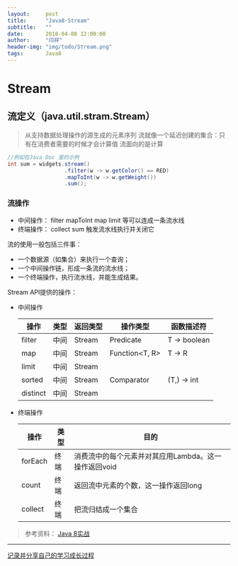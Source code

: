 ```yaml
---
layout:     post
title:      "Java8-Stream"
subtitle:   ""
date:       2018-04-08 12:00:00
author:     "闫祥"
header-img: "img/todo/Stream.png"
tags:       Java8
---
```


# Stream

## 流定义（java.util.stram.Stream）
> 从支持数据处理操作的源生成的元素序列
> 流就像一个延迟创建的集合：只有在消费者需要的时候才会计算值
> 流面向的是计算

```Java
//例如在Java Doc 里的示例
int sum = widgets.stream()
                  .filter(w -> w.getColor() == RED)
                  .mapToInt(w -> w.getWeight())
                  .sum();
```
### 流操作
- 中间操作： filter mapToInt map limit 等可以连成一条流水线
- 终端操作： collect sum 触发流水线执行并关闭它

流的使用一般包括三件事：
- 一个数据源（如集合）来执行一个查询；
- 一个中间操作链，形成一条流的流水线；
- 一个终端操作，执行流水线，并能生成结果。

Stream API提供的操作：  

- 中间操作  

	|操作|类型|返回类型|操作类型|函数描述符|
	|---|---|-------|------|----------|
	|filter   | 中间  |  Stream<T> |  Predicate<T> | T -> boolean |
	|map   | 中间  |  Stream<T> |  Function<T, R> | T -> R |
	|limit   | 中间  |  Stream<T> |   |   |
	|sorted   | 中间  |  Stream<T> |  Comparator<T> | (T,) -> int |
	|distinct   | 中间  |  Stream<T>   |   |   |  

- 终端操作  

	|操作|类型|目的|
	|---|---|---|
	| forEach | 终端 | 消费流中的每个元素并对其应用Lambda。这一操作返回void  |
	|  count | 终端  |  返回流中元素的个数，这一操作返回long |
	| collect | 终端 | 把流归结成一个集合 |



> 参考资料：
> [Java 8实战](https://www.amazon.cn/mn/detailApp/ref=asc_df_B01M9GP6JA2927275/?asin=B01M9GP6JA&tag=douban_kindle-23&creative=2384&creativeASIN=B01M9GP6JA&linkCode=df0)

*****
[记录并分享自己的学习成长过程](http://cbrothercoder.com/)
